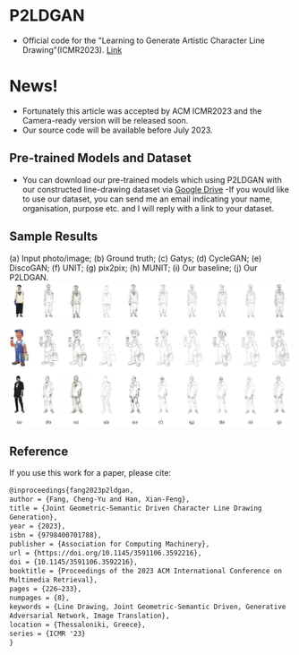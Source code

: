 # P2LDGAN
- Official code for the "Learning to Generate Artistic Character Line Drawing"(ICMR2023). [Link](https://doi.org/10.1145/3591106.3592216)

# News!
- Fortunately this article was accepted by ACM ICMR2023 and the Camera-ready version will be released soon.
- Our source code will be available before July 2023.

## Pre-trained Models and Dataset
- You can download our pre-trained models which using P2LDGAN with our constructed line-drawing dataset via [Google Drive](https://drive.google.com/file/d/1To4V_Btc3QhCLBWZ0PdSNgC1cbm3isHP/view?usp=sharing)
-If you would like to use our dataset, you can send me an email indicating your name, organisation, purpose etc. and I will reply with a link to your dataset.

## Sample Results
(a) Input photo/image; (b) Ground truth; (c) Gatys; (d) CycleGAN; (e) DiscoGAN; (f) UNIT; (g) pix2pix; (h) MUNIT; (i) Our baseline; (j) Our P2LDGAN.
<img src = 'imgs/example.jpg'>

## Reference
If you use this work for a paper, please cite:

```
@inproceedings{fang2023p2ldgan,
author = {Fang, Cheng-Yu and Han, Xian-Feng},
title = {Joint Geometric-Semantic Driven Character Line Drawing Generation},
year = {2023},
isbn = {9798400701788},
publisher = {Association for Computing Machinery},
url = {https://doi.org/10.1145/3591106.3592216},
doi = {10.1145/3591106.3592216},
booktitle = {Proceedings of the 2023 ACM International Conference on Multimedia Retrieval},
pages = {226–233},
numpages = {8},
keywords = {Line Drawing, Joint Geometric-Semantic Driven, Generative Adversarial Network, Image Translation},
location = {Thessaloniki, Greece},
series = {ICMR '23}
}
```

